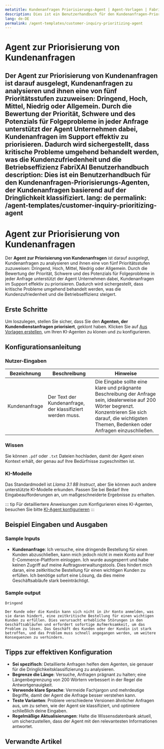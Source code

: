 ```yaml
---
metatitle: Kundenanfragen Priorisierungs-Agent | Agent-Vorlagen | FabriXAI Benutzerhandbuch
description: Dies ist ein Benutzerhandbuch für den Kundenanfragen-Priorisierungs-Agenten, der Kundenanfragen basierend auf der Dringlichkeit klassifiziert.
lang: de-DE
permalink: /agent-templates/customer-inquiry-prioritizing-agent
---
```


# Agent zur Priorisierung von Kundenanfragen

Der **Agent zur Priorisierung von Kundenanfragen** ist darauf ausgelegt, Kundenanfragen zu analysieren und ihnen eine von fünf Prioritätsstufen zuzuweisen: Dringend, Hoch, Mittel, Niedrig oder Allgemein. Durch die Bewertung der Priorität, Schwere und des Potenzials für Folgeprobleme in jeder Anfrage unterstützt der Agent Unternehmen dabei, Kundenanfragen im Support effektiv zu priorisieren. Dadurch wird sichergestellt, dass kritische Probleme umgehend behandelt werden, was die Kundenzufriedenheit und die Betriebseffizienz FabriXAI Benutzerhandbuch
description: Dies ist ein Benutzerhandbuch für den Kundenanfragen-Priorisierungs-Agenten, der Kundenanfragen basierend auf der Dringlichkeit klassifiziert.
lang: de
permalink: /agent-templates/customer-inquiry-prioritizing-agent
---

# Agent zur Priorisierung von Kundenanfragen

Der **Agent zur Priorisierung von Kundenanfragen** ist darauf ausgelegt, Kundenanfragen zu analysieren und ihnen eine von fünf Prioritätsstufen zuzuweisen: Dringend, Hoch, Mittel, Niedrig oder Allgemein. Durch die Bewertung der Priorität, Schwere und des Potenzials für Folgeprobleme in jeder Anfrage unterstützt der Agent Unternehmen dabei, Kundenanfragen im Support effektiv zu priorisieren. Dadurch wird sichergestellt, dass kritische Probleme umgehend behandelt werden, was die Kundenzufriedenheit und die Betriebseffizienz steigert.

## Erste Schritte

Um loszulegen, stellen Sie sicher, dass Sie den **Agenten, der Kundendienstanfragen priorisiert**, geklont haben. Klicken Sie auf [Aus Vorlagen erstellen](/en-us/create-from-templates/), um Ihren KI-Agenten zu klonen und zu konfigurieren.

## Konfigurationsanleitung

### Nutzer-Eingaben

| Bezeichnung        | Beschreibung                                               | Hinweise                                                                                                                 |
| ------------------ | ---------------------------------------------------------- | ----------------------------------------------------------------------------------------------------------------------- |
| Kundenanfrage      | Der Text der Kundenanfrage, der klassifiziert werden muss. | Die Eingabe sollte eine klare und prägnante Beschreibung der Anfrage sein, idealerweise auf 200 Wörter begrenzt. Konzentrieren Sie sich darauf, die wichtigsten Themen, Bedenken oder Anfragen einzuschließen. |

### Wissen

Sie können `.pdf` oder `.txt` Dateien hochladen, damit der Agent einen Kontext erhält, der genau auf Ihre Bedürfnisse zugeschnitten ist.

### KI-Modelle

Das Standardmodell ist *Llama 3.1 8B Instruct*, aber Sie können auch andere unterstützte KI-Modelle erkunden. Passen Sie bei Bedarf Ihre Eingabeaufforderungen an, um maßgeschneiderte Ergebnisse zu erhalten.

::: tip
Für detailliertere Anweisungen zum Konfigurieren eines KI-Agenten, besuchen Sie bitte [KI-Agent konfigurieren](/en-us/configure-ai-agent/)
:::

## Beispiel Eingaben und Ausgaben

### Sample Inputs

- **Kundenanfrage**: Ich versuche, eine dringende Bestellung für einen Kunden abzuschließen, kann mich jedoch nicht in mein Konto auf Ihrer E-Commerce-Plattform einloggen. Ich wurde ausgesperrt und habe keinen Zugriff auf meine Auftragsverwaltungstools. Dies hindert mich daran, eine zeitkritische Bestellung für einen wichtigen Kunden zu erfüllen. Ich benötige sofort eine Lösung, da dies meine Geschäftsabläufe stark beeinträchtigt.

### Sample output

```
Dringend

Der Kunde oder die Kundin kann sich nicht in ihr Konto anmelden, was sie daran hindert, eine zeitkritische Bestellung für einen wichtigen Kunden zu erfüllen. Dies verursacht erhebliche Störungen in den Geschäftsabläufen und erfordert sofortige Aufmerksamkeit, um das Problem zu lösen. Das Geschäft des Kunden oder der Kundin ist stark betroffen, und das Problem muss schnell angegangen werden, um weitere Konsequenzen zu verhindern.
```

## Tipps zur effektiven Konfiguration

- **Sei spezifisch**: Detaillierte Anfragen helfen dem Agenten, sie genauer für die Dringlichkeitsklassifizierung zu analysieren.
- **Begrenze die Länge**: Versuche, Anfragen prägnant zu halten; eine Längenbegrenzung von 200 Wörtern verbessert in der Regel die Antwortgenauigkeit.
- **Verwende klare Sprache**: Vermeide Fachjargon und mehrdeutige Begriffe, damit der Agent die Anfrage besser verstehen kann.
- **Teste Varianten**: Probiere verschiedene Versionen ähnlicher Anfragen aus, um zu sehen, wie der Agent sie klassifiziert, und optimiere schließlich deine Eingaben.
- **Regelmäßige Aktualisierungen**: Halte die Wissensdatenbank aktuell, um sicherzustellen, dass der Agent mit den relevantesten Informationen antwortet.

## Verwandte Artikel
